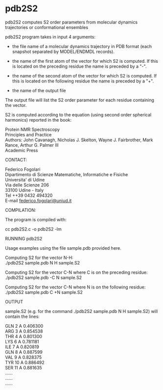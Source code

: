# pdb2S2

pdb2S2 computes S2 order parameters from molecular dynamics trajectories or conformational ensembles 

pdb2S2 program takes in input 4 arguments:

- the file name of a molecular dynamics trajectory in PDB format (each snapshot separated by MODEL/ENDMDL records).

- the name of the first atom of the vector for which S2 is computed. If this is located on the preceding residue the name is preceded by a "-".

- the name of the second atom of the vector for which S2 is computed. If this is located on the following residue the name is preceded by a "+".

- the name of the output file

The output file will list the S2 order parameter for each residue containing the vector.

S2 is computed according to the equation (using second order spherical harmonics) reported in the book:

Protein NMR Spectroscopy  
Principles and Practice  
Authors: John Cavanagh, Nicholas J. Skelton, Wayne J. Fairbrother, Mark Rance, Arthur G. Palmer III  
Academic Press  

CONTACT:  

Federico Fogolari  
Dipartimento di Scienze Matematiche, Informatiche e Fisiche  
Universita' di Udine  
Via delle Scienze 206  
33100 Udine - Italy  
Tel ++39 0432 494320    
E-mail federico.fogolari@uniud.it  

COMPILATION:

The program is compiled with: 

cc pdb2S2.c -o pdb2S2 -lm

RUNNING pdb2S2

Usage examples using the file sample.pdb provided here.

Computing S2 for the vector N-H:  
./pdb2S2 sample.pdb N H sample.S2 

Computing S2 for the vector C-N where C is on the preceding residue:  
./pdb2S2 sample.pdb -C N sample.S2 

Computing S2 for the vector C-N where N is on the following residue:  
./pdb2S2 sample.pdb C +N sample.S2 

OUTPUT

sample.S2 (e.g. for the command ./pdb2S2 sample.pdb N H sample.S2) will contain the lines:

GLN 2 A 0.406300  
ARG 3 A 0.854538  
THR 4 A 0.801300  
LYS 6 A 0.781181  
ILE 7 A 0.820819  
GLN 8 A 0.887599  
VAL 9 A 0.828375  
TYR 10 A 0.886492  
SER 11 A 0.881635  
......  
......  
......  

